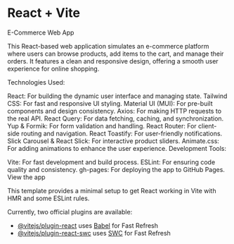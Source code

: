 # React + Vite

E-Commerce Web App

This React-based web application simulates an e-commerce platform where users can browse products, add items to the cart, and manage their orders. It features a clean and responsive design, offering a smooth user experience for online shopping.

Technologies Used:

React: For building the dynamic user interface and managing state.
Tailwind CSS: For fast and responsive UI styling.
Material UI (MUI): For pre-built components and design consistency.
Axios: For making HTTP requests to the real API.
React Query: For data fetching, caching, and synchronization.
Yup & Formik: For form validation and handling.
React Router: For client-side routing and navigation.
React Toastify: For user-friendly notifications.
Slick Carousel & React Slick: For interactive product sliders.
Animate.css: For adding animations to enhance the user experience.
Development Tools:

Vite: For fast development and build process.
ESLint: For ensuring code quality and consistency.
gh-pages: For deploying the app to GitHub Pages.
View the app

This template provides a minimal setup to get React working in Vite with HMR and some ESLint rules.

Currently, two official plugins are available:

- [@vitejs/plugin-react](https://github.com/vitejs/vite-plugin-react/blob/main/packages/plugin-react/README.md) uses [Babel](https://babeljs.io/) for Fast Refresh
- [@vitejs/plugin-react-swc](https://github.com/vitejs/vite-plugin-react-swc) uses [SWC](https://swc.rs/) for Fast Refresh
